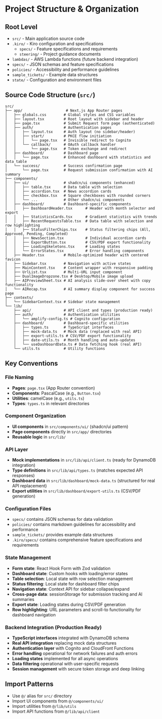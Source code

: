 # Project Structure & Organization

## Root Level
- `src/` - Main application source code
- `.kiro/` - Kiro configuration and specifications
  - `specs/` - Feature specifications and requirements
  - `steering/` - Project guidance documents
- `lambdas/` - AWS Lambda functions (future backend integration)
- `specs/` - JSON schemas and feature specifications
- `policies/` - Accessibility and performance guidelines
- `sample_tickets/` - Example data structures
- `state/` - Configuration and environment files

## Source Code Structure (`src/`)
```
src/
├── app/                    # Next.js App Router pages
│   ├── globals.css        # Global styles and CSS variables
│   ├── layout.tsx         # Root layout with sidebar and header
│   ├── page.tsx           # Submit Request form page (authenticated)
│   ├── auth/              # Authentication pages
│   │   ├── layout.tsx     # Auth layout (no sidebar/header)
│   │   ├── start/         # PKCE flow initiation
│   │   │   └── page.tsx   # Invisible redirect to Cognito
│   │   └── callback/      # OAuth callback handler
│   │       └── page.tsx   # Token exchange and redirect
│   ├── dashboard/         # Dashboard page
│   │   └── page.tsx       # Enhanced dashboard with statistics and data table
│   └── success/           # Success confirmation page
│       └── page.tsx       # Request submission confirmation with AI summary
├── components/
│   ├── ui/                # shadcn/ui components (enhanced)
│   │   ├── table.tsx      # Data table with selection
│   │   ├── accordion.tsx  # News accordion cards
│   │   ├── checkbox.tsx   # Square checkboxes with rounded corners
│   │   └── ...            # Other shadcn/ui components
│   ├── dashboard/         # Dashboard-specific components
│   │   ├── DashboardHeader.tsx      # Header with month selector and export
│   │   ├── StatisticsCards.tsx      # Gradient statistics with trends
│   │   ├── RecentRequestsTable.tsx  # Data table with selection and row highlighting
│   │   ├── StatusFilterChips.tsx    # Status filtering chips (All, Approved, Pending, Completed)
│   │   ├── NewsSection.tsx          # Individual accordion cards
│   │   ├── ExportButton.tsx         # CSV/PDF export functionality
│   │   ├── LoadingSkeletons.tsx     # Loading states
│   │   └── ErrorStates.tsx          # Error handling components
│   ├── Header.tsx         # Mobile-optimized header with centered favicon
│   ├── Sidebar.tsx        # Navigation with active states
│   ├── MainContent.tsx    # Content wrapper with responsive padding
│   ├── UrlList.tsx        # Multi-URL input component
│   ├── DualImageDropzone.tsx # Desktop/Mobile image upload
│   ├── AIPreviewSheet.tsx # AI analysis slide-over sheet with copy functionality
│   └── AIRecap.tsx        # AI summary display component for success page
├── contexts/
│   └── SidebarContext.tsx # Sidebar state management
└── lib/
    ├── api/               # API client and types (production ready)
    ├── auth/              # Authentication utilities
    │   └── amplify-config.ts # Cognito configuration
    ├── dashboard/         # Dashboard-specific utilities
    │   ├── types.ts       # TypeScript interfaces
    │   ├── mock-data.ts   # Mock data (replaced with real API)
    │   ├── export-utils.ts # CSV/PDF export functionality
    │   ├── date-utils.ts  # Month handling and auto-updates
    │   └── useDashboardData.ts # Data fetching hook (real API)
    └── utils.ts           # Utility functions
```

## Key Conventions

### File Naming
- **Pages**: `page.tsx` (App Router convention)
- **Components**: PascalCase (e.g., `Button.tsx`)
- **Utilities**: camelCase (e.g., `utils.ts`)
- **Types**: `types.ts` in relevant directories

### Component Organization
- **UI components** in `src/components/ui/` (shadcn/ui pattern)
- **Page components** directly in `src/app/` directories
- **Reusable logic** in `src/lib/`

### API Layer
- **Mock implementations** in `src/lib/api/client.ts` (ready for DynamoDB integration)
- **Type definitions** in `src/lib/api/types.ts` (matches expected API responses)
- **Dashboard data** in `src/lib/dashboard/mock-data.ts` (structured for real API replacement)
- **Export utilities** in `src/lib/dashboard/export-utils.ts` (CSV/PDF generation)

### Configuration Files
- `specs/` contains JSON schemas for data validation
- `policies/` contains markdown guidelines for accessibility and performance
- `sample_tickets/` provides example data structures
- `.kiro/specs/` contains comprehensive feature specifications and requirements

### State Management
- **Form state**: React Hook Form with Zod validation
- **Dashboard state**: Custom hooks with loading/error states
- **Table selection**: Local state with row selection management
- **Status filtering**: Local state for dashboard filter chips
- **Navigation state**: Context API for sidebar collapse/expand
- **Cross-page data**: sessionStorage for submission tracking and AI summaries
- **Export state**: Loading states during CSV/PDF generation
- **Row highlighting**: URL parameters and scroll-to functionality for dashboard navigation

### Backend Integration (Production Ready)
- **TypeScript interfaces** integrated with DynamoDB schema
- **Real API integration** replacing mock data structures
- **Authentication layer** with Cognito and CloudFront Functions
- **Error handling** operational for network failures and auth errors
- **Loading states** implemented for all async operations
- **Data filtering** operational with user-specific requests
- **Session management** with secure token storage and deep linking

## Import Patterns
- Use `@/` alias for `src/` directory
- Import UI components from `@/components/ui/`
- Import utilities from `@/lib/utils`
- Import API functions from `@/lib/api/client`